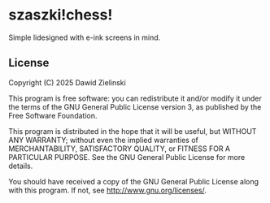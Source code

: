 # szaszki!chess!

Simple lidesigned with e-ink screens in mind.

## License

Copyright (C) 2025  Dawid Zielinski

This program is free software: you can redistribute it and/or modify it under
the terms of the GNU General Public License version 3, as published by the
Free Software Foundation.

This program is distributed in the hope that it will be useful, but WITHOUT ANY
WARRANTY; without even the implied warranties of MERCHANTABILITY, SATISFACTORY
QUALITY, or FITNESS FOR A PARTICULAR PURPOSE.  See the GNU General Public License
for more details.

You should have received a copy of the GNU General Public License along with
this program. If not, see <http://www.gnu.org/licenses/>.
